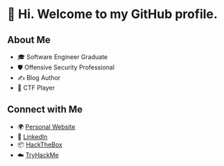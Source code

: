 # 👋 Hi. Welcome to my GitHub profile.

## About Me
- 🎓 Software Engineer Graduate
- 🛡️ Offensive Security Professional
- ✍️ Blog Author
- 🧩 CTF Player

## Connect with Me
- 🌍 [Personal Website](https://www.brunorochamoura.com/)
- 💼 [LinkedIn](https://www.linkedin.com/in/bruno-rocha-moura/)
- 📦 [HackTheBox](https://app.hackthebox.com/profile/1402920)
- ☁️ [TryHackMe](https://tryhackme.com/p/brunorochamoura)
